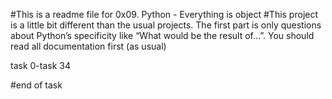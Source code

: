 #This is a readme file for 0x09. Python - Everything is object
#This project is a little bit different than the usual projects. The first part is only questions about Python’s specificity like “What would be the result of…”. You should read all documentation first (as usual)

task 0-task 34

#end of task
